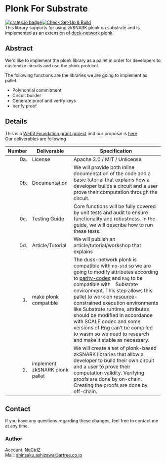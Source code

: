 # Plonk For Substrate
[![crates.io badge](https://img.shields.io/crates/v/pallet-plonk.svg)](https://crates.io/crates/pallet-plonk)[![Check Set-Up & Build](https://github.com/PlasmNetwork/plonk/actions/workflows/check.yml/badge.svg)](https://github.com/PlasmNetwork/plonk/actions/workflows/check.yml)  
This library supports for using zkSNARK plonk on substrate and is implemented as an extension of [duck-network plonk](https://github.com/dusk-network/plonk).

## Abstract

We'd like to implement the plonk library as a pallet in order for developers to customize circuits and use the plonk protocol.

The following functions are the libraries we are going to implement as pallet.

- Polynomial commitment
- Circuit builder
- Generate proof and verify keys
- Verify proof

## Details

This is a [Web3 Foundation grant project](https://github.com/w3f/Open-Grants-Program) and our proposal is [here](https://github.com/w3f/Open-Grants-Program/pull/454).  
Our deliverables are following.

| Number | Deliverable | Specification |
| -----: | ----------- | ------------- |
| 0a. | License | Apache 2.0 / MIT / Unlicense |
| 0b. | Documentation | We will provide both inline documentation of the code and a basic tutorial that explains how a developer builds a circuit and a user prove their computation through the circuit. |
| 0c. | Testing Guide | Core functions will be fully covered by unit tests and audit to ensure functionality and robustness. In the guide, we will describe how to run these tests. |
| 0d. | Article/Tutorial | We will publish an article/tutorial/workshop that explains
| 1. | make plonk compatible | The dusk-network plonk is compatible with `no-std` so we are going to modify attributes according to [parity-codec](https://github.com/paritytech/parity-scale-codec) and `Rng` to be compatible with　Substrate environment. This step allows this pallet to work on resource-constrained execution environments like Substrate runtime, attributes should be modified in accordance with SCALE codec and some versions of Rng can’t be compiled to wasm so we need to research and make it stable as necessary. |
| 2. | implement zkSNARK plonk pallet | We will create a set of plonk-based zkSNARK libraries that allow a developer to build their own circuit and a user to prove their computation validity. Verifying proofs are done by on-chain. Creating the proofs are done by off-chain. |  

## Contact
If you have any questions regarding these changes, feel free to contact me at any time.

### Author
Account: [NoCtrlZ](https://github.com/NoCtrlZ)  
Mail: shinsaku.ashizawa@artree.co.jp
